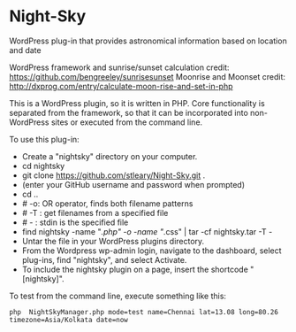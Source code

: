 # Night-Sky
WordPress plug-in that provides astronomical information based on location and date

WordPress framework and sunrise/sunset calculation credit:
https://github.com/bengreeley/sunrisesunset
Moonrise and Moonset credit:
http://dxprog.com/entry/calculate-moon-rise-and-set-in-php

This is a WordPress plugin, so it is written in PHP. Core functionality is separated from the framework, so that it can be incorporated into non-WordPress sites or executed from the command line. 

To use this plug-in:
* Create a "nightsky" directory on your computer.
* cd nightsky
* git clone https://github.com/stleary/Night-Sky.git .
* (enter your GitHub username and password when prompted)
* cd ..
* \# -o: OR operator, finds both filename patterns<br>
* \# -T : get filenames from a specified file<br>
* \# - : stdin is the specified file<br>
* find nightsky -name "*.php" -o -name "*.css" | tar -cf nightsky.tar -T -<br>
* Untar the file in your WordPress plugins directory. 
* From the Wordpress wp-admin login, navigate to the dashboard, select plug-ins, find "nightsky", and select Activate.
* To include the nightsky plugin on a page, insert the shortcode "[nightsky]".

To test from the command line, execute something like this:
```
php  NightSkyManager.php mode=test name=Chennai lat=13.08 long=80.26 timezone=Asia/Kolkata date=now
```    
